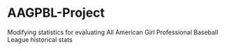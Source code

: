 # AAGPBL-Project
Modifying statistics for evaluating All American Girl Professional Baseball League  historical stats
